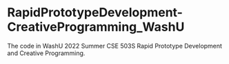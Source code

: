 # RapidPrototypeDevelopment-CreativeProgramming_WashU
The code in WashU 2022 Summer CSE 503S Rapid Prototype Development and Creative Programming.
